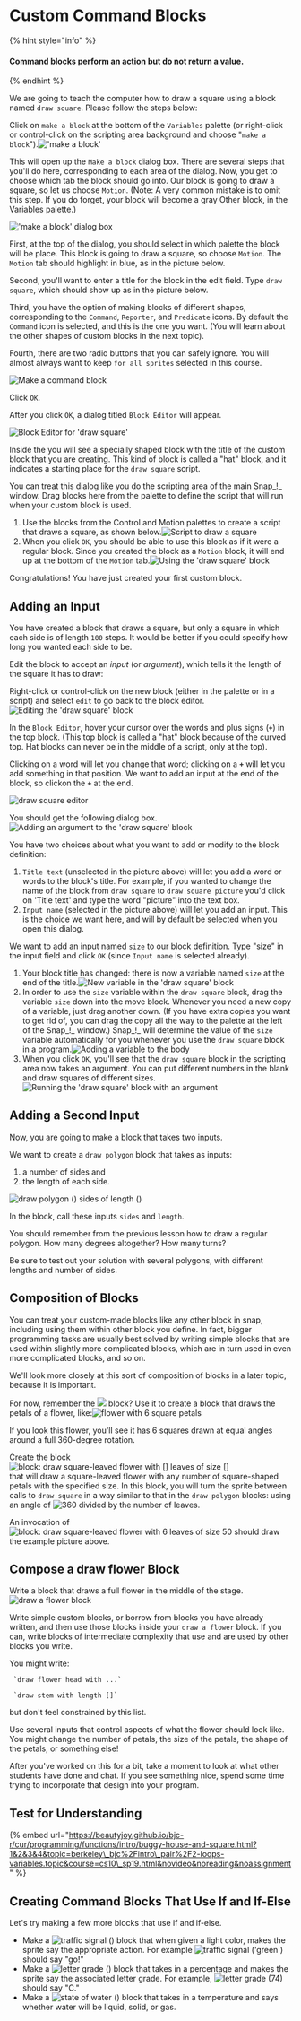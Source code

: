# Custom Command Blocks

{% hint style="info" %}
#### Command blocks perform an action but do not return a value.
{% endhint %}

We are going to teach the computer how to draw a square using a block named `draw square`. Please follow the steps below:

Click on `make a block` at the bottom of the `Variables` palette \(or right-click or control-click on the scripting area background and choose "`make a block`"\).![&apos;make a block&apos;](https://beautyjoy.github.io/bjc-r/img/sys/MakeABlock-BYOB.jpg)

This will open up the `Make a block` dialog box. There are several steps that you'll do here, corresponding to each area of the dialog. Now, you get to choose which tab the block should go into. Our block is going to draw a square, so let us choose `Motion`. \(Note: A very common mistake is to omit this step. If you do forget, your block will become a gray Other block, in the Variables palette.\)

![&apos;make a block&apos; dialog box](https://beautyjoy.github.io/bjc-r/img/sys/make-a-block-BYOB.png)

First, at the top of the dialog, you should select in which palette the block will be place. This block is going to draw a square, so choose `Motion`. The `Motion` tab should highlight in blue, as in the picture below.

Second, you'll want to enter a title for the block in the edit field. Type `draw square`, which should show up as in the picture below.

Third, you have the option of making blocks of different shapes, corresponding to the `Command`, `Reporter`, and `Predicate` icons. By default the `Command` icon is selected, and this is the one you want. \(You will learn about the other shapes of custom blocks in the next topic\).

Fourth, there are two radio buttons that you can safely ignore. You will almost always want to keep `for all sprites` selected in this course.

![Make a command block](https://beautyjoy.github.io/bjc-r/img/sys/make-draw-square-block.png)

Click `OK`.

After you click `OK`, a dialog titled `Block Editor` will appear.

![Block Editor for &apos;draw square&apos;](https://beautyjoy.github.io/bjc-r/img/prog/empty-draw-square-BYOB.png)

Inside the you will see a specially shaped block with the title of the custom block that you are creating. This kind of block is called a "hat" block, and it indicates a starting place for the `draw square` script.

You can treat this dialog like you do the scripting area of the main Snap_!_ window. Drag blocks here from the palette to define the script that will run when your custom block is used.

1. Use the blocks from the Control and Motion palettes to create a script that draws a square, as shown below.![Script to draw a square](https://beautyjoy.github.io/bjc-r/img/building-blocks/draw-square-no-arguments.png)
2. When you click `OK`, you should be able to use this block as if it were a regular block. Since you created the block as a `Motion` block, it will end up at the bottom of the `Motion` tab.![Using the &apos;draw square&apos; block](https://beautyjoy.github.io/bjc-r/img/prog/draw-square-block-BYOB.gif)

Congratulations! You have just created your first custom block.

## Adding an Input 

You have created a block that draws a square, but only a square in which each side is of length `100` steps. It would be better if you could specify how long you wanted each side to be.

Edit the block to accept an _input_ \(or _argument_\), which tells it the length of the square it has to draw:

Right-click or control-click on the new block \(either in the palette or in a script\) and select `edit` to go back to the block editor.![Editing the &apos;draw square&apos; block](https://beautyjoy.github.io/bjc-r/img/sys/edit-current-block.png)

In the `Block Editor`, hover your cursor over the words and plus signs \(**`+`**\) in the top block. \(This top block is called a "hat" block because of the curved top. Hat blocks can never be in the middle of a script, only at the top\).

Clicking on a word will let you change that word; clicking on a **`+`** will let you add something in that position. We want to add an input at the end of the block, so clickon the **`+`** at the end.

![draw square editor](https://beautyjoy.github.io/bjc-r/img/sys/draw-square-block-editor.png)

You should get the following dialog box.![Adding an argument to the &apos;draw square&apos; block](https://beautyjoy.github.io/bjc-r/img/sys/add-argument-in-block-signature.png)

You have two choices about what you want to add or modify to the block definition:

1. `Title text` \(unselected in the picture above\) will let you add a word or words to the block's title. For example, if you wanted to change the name of the block from `draw square` to `draw square picture` you'd click on 'Title text' and type the word "picture" into the text box.
2. `Input name` \(selected in the picture above\) will let you add an input. This is the choice we want here, and will by default be selected when you open this dialog.

We want to add an input named `size` to our block definition. Type "size" in the input field and click `OK` \(since `Input name` is selected already\).

1. Your block title has changed: there is now a variable named `size` at the end of the title.![New variable in the &apos;draw square&apos; block](https://beautyjoy.github.io/bjc-r/img/building-blocks/draw-square-size-unused-argument.png)
2. In order to use the `size` variable within the `draw square` block, drag the variable `size` down into the move block. Whenever you need a new copy of a variable, just drag another down. \(If you have extra copies you want to get rid of, you can drag the copy all the way to the palette at the left of the Snap_!_ window.\)  Snap_!_ will determine the value of the `size` variable automatically for you whenever you use the `draw square` block in a program.![Adding a variable to the body](https://beautyjoy.github.io/bjc-r/img/building-blocks/draw-square-size-pull-argument.gif)
3. When you click `OK`, you'll see that the `draw square` block in the scripting area now takes an argument. You can put different numbers in the blank and draw squares of different sizes.![Running the &apos;draw square&apos; block with an argument](https://beautyjoy.github.io/bjc-r/img/prog/draw-square-block-with-arg-BYOB.gif)

## Adding a Second Input

Now, you are going to make a block that takes two inputs.

We want to create a `draw polygon` block that takes as inputs:

1. a number of sides and
2. the length of each side.

![draw polygon \(\) sides of length \(\)](https://beautyjoy.github.io/bjc-r/img/prog/polyblock.png)

In the block, call these inputs `sides` and `length`. 

You should remember from the previous lesson how to draw a regular polygon. How many degrees altogether? How many turns?

Be sure to test out your solution with several polygons, with different lengths and number of sides.

## Composition of Blocks

You can treat your custom-made blocks like any other block in snap, including using them within other block you define. In fact, bigger programming tasks are usually best solved by writing simple blocks that are used within slightly more complicated blocks, which are in turn used in even more complicated blocks, and so on.

We'll look more closely at this sort of composition of blocks in a later topic, because it is important.

For now, remember the ![](https://beautyjoy.github.io/bjc-r/img/blocks/draw-square-empty-parameter.png) block? Use it to create a block that draws the petals of a flower, like:![flower with 6 square petals](https://beautyjoy.github.io/bjc-r/img/drawing/flower-with-6-square-petals.png)

If you look this flower, you'll see it has 6 squares drawn at equal angles around a full 360-degree rotation.

Create the block  
![block: draw square-leaved flower with \[\] leaves of size \[\]](https://beautyjoy.github.io/bjc-r/img/drawing/draw-square-leaved-flower-empty-paramters.png)  
that will draw a square-leaved flower with any number of square-shaped petals with the specified size. In this block, you will turn the sprite between calls to `draw square` in a way similar to that in the `draw polygon` blocks: using an angle of ![360 divided by the number of leaves](https://beautyjoy.github.io/bjc-r/img/drawing/calculating-turn-angle-for-draw-flower.png). 

An invocation of ![block: draw square-leaved flower with 6 leaves of size 50](https://beautyjoy.github.io/bjc-r/img/drawing/draw-square-leaved-flower-6-50-parameters.png) should draw the example picture above.

## Compose a draw flower Block

Write a block that draws a full flower in the middle of the stage.![draw a flower block](https://beautyjoy.github.io/bjc-r/img/drawing/draw-a-flower.png)

Write simple custom blocks, or borrow from blocks you have already written, and then use those blocks inside your `draw a flower` block. If you can, write blocks of intermediate complexity that use and are used by other blocks you write.  
  
You might write:  
  
     `draw flower head with ...`  
  
     `draw stem with length []`  
  
but don't feel constrained by this list.

Use several inputs that control aspects of what the flower should look like. You might change the number of petals, the size of the petals, the shape of the petals, or something else!

After you've worked on this for a bit, take a moment to look at what other students have done and chat. If you see something nice, spend some time trying to incorporate that design into your program.

## Test for Understanding

{% embed url="https://beautyjoy.github.io/bjc-r/cur/programming/functions/intro/buggy-house-and-square.html?1&2&3&4&topic=berkeley\_bjc%2Fintro\_pair%2F2-loops-variables.topic&course=cs10\_sp19.html&novideo&noreading&noassignment" %}

## Creating Command Blocks That Use If and If-Else

Let's try making a few more blocks that use if and if-else.

* Make a ![traffic signal \(\)](https://beautyjoy.github.io/bjc-r/img/cond/traffic-signal.png) block that when given a light color, makes the sprite say the appropriate action. For example ![traffic signal \(&apos;green&apos;\)](https://beautyjoy.github.io/bjc-r/img/cond/traffic-signal-green.png) should say "go!"
* Make a ![letter grade \(\)](https://beautyjoy.github.io/bjc-r/img/cond/letter-grade.png) block that takes in a percentage and makes the sprite say the associated letter grade. For example, ![letter grade \(74\)](https://beautyjoy.github.io/bjc-r/img/cond/letter-grade-74.png) should say "C."
* Make a ![state of water \(\)](https://beautyjoy.github.io/bjc-r/img/cond/state-of-water.png) block that takes in a temperature and says whether water will be liquid, solid, or gas.

